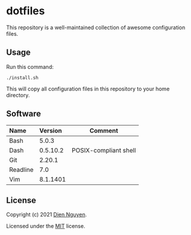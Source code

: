 # dotfiles

This repository is a well-maintained collection of awesome configuration files.

## Usage

Run this command:

```
./install.sh
```

This will copy all configuration files in this repository to your home directory.

## Software


| Name     | Version  | Comment               |
| :--------- | :--------- | ----------------------- |
| Bash     | 5.0.3    |                       |
| Dash     | 0.5.10.2 | POSIX-compliant shell |
| Git      | 2.20.1   |                       |
| Readline | 7.0      |                       |
| Vim      | 8.1.1401 |                       |

## License

Copyright (c) 2021 [Dien Nguyen](https://github.com/dienhn).

Licensed under the [MIT](./LICENSE) license.
